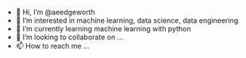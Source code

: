 - 👋 Hi, I’m @aeedgeworth
- 👀 I’m interested in machine learning, data science, data engineering
- 🌱 I’m currently learning machine learning with python
- 💞️ I’m looking to collaborate on ...
- 📫 How to reach me ...

<!---
aeedgeworth/aeedgeworth is a ✨ special ✨ repository because its `README.md` (this file) appears on your GitHub profile.
You can click the Preview link to take a look at your changes.
--->
